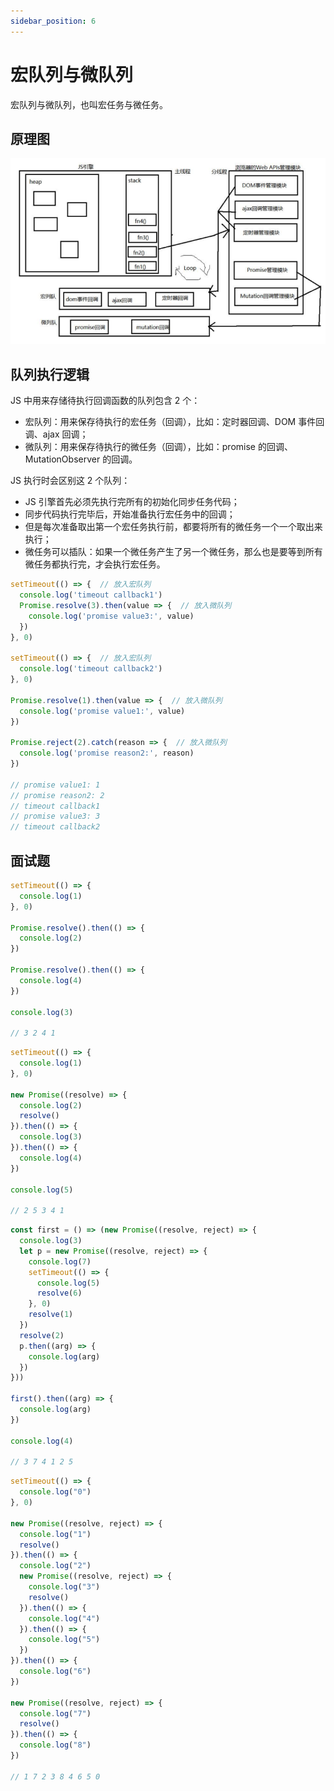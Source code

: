 ```yaml
---
sidebar_position: 6
---
```


# 宏队列与微队列

宏队列与微队列，也叫宏任务与微任务。

## 原理图

![img_15.png](img_15.png)

## 队列执行逻辑

JS 中用来存储待执行回调函数的队列包含 2 个：

- 宏队列：用来保存待执行的宏任务（回调），比如：定时器回调、DOM 事件回调、ajax 回调；
- 微队列：用来保存待执行的微任务（回调），比如：promise 的回调、MutationObserver 的回调。

JS 执行时会区别这 2 个队列：

- JS 引擎首先必须先执行完所有的初始化同步任务代码；
- 同步代码执行完毕后，开始准备执行宏任务中的回调；
- 但是每次准备取出第一个宏任务执行前，都要将所有的微任务一个一个取出来执行；
- 微任务可以插队：如果一个微任务产生了另一个微任务，那么也是要等到所有微任务都执行完，才会执行宏任务。

```js title="示例"
setTimeout(() => {  // 放入宏队列
  console.log('timeout callback1')
  Promise.resolve(3).then(value => {  // 放入微队列
    console.log('promise value3:', value)
  })
}, 0)

setTimeout(() => {  // 放入宏队列
  console.log('timeout callback2')
}, 0)

Promise.resolve(1).then(value => {  // 放入微队列
  console.log('promise value1:', value)
})

Promise.reject(2).catch(reason => {  // 放入微队列
  console.log('promise reason2:', reason)
})

// promise value1: 1
// promise reason2: 2
// timeout callback1
// promise value3: 3
// timeout callback2
```

## 面试题

```js title="面试题1"
setTimeout(() => {
  console.log(1)
}, 0)

Promise.resolve().then(() => {
  console.log(2)
})

Promise.resolve().then(() => {
  console.log(4)
})

console.log(3)

// 3 2 4 1
```

```js title="面试题2"
setTimeout(() => {
  console.log(1)
}, 0)

new Promise((resolve) => {
  console.log(2)
  resolve()
}).then(() => {
  console.log(3)
}).then(() => {
  console.log(4)
})

console.log(5)

// 2 5 3 4 1
```

```js title="面试题3"
const first = () => (new Promise((resolve, reject) => {
  console.log(3) 
  let p = new Promise((resolve, reject) => { 
    console.log(7) 
    setTimeout(() => {
      console.log(5) 
      resolve(6) 
    }, 0) 
    resolve(1) 
  })
  resolve(2) 
  p.then((arg) => {
    console.log(arg) 
  }) 
})) 

first().then((arg) => {
  console.log(arg) 
})

console.log(4)

// 3 7 4 1 2 5
```

```js title="面试题4"
setTimeout(() => {
  console.log("0")
}, 0)

new Promise((resolve, reject) => {
  console.log("1")
  resolve()
}).then(() => {
  console.log("2")
  new Promise((resolve, reject) => {
    console.log("3")
    resolve()
  }).then(() => {
    console.log("4")
  }).then(() => {
    console.log("5")
  })
}).then(() => {
  console.log("6")
})

new Promise((resolve, reject) => {
  console.log("7")
  resolve()
}).then(() => {
  console.log("8")
})

// 1 7 2 3 8 4 6 5 0
```
